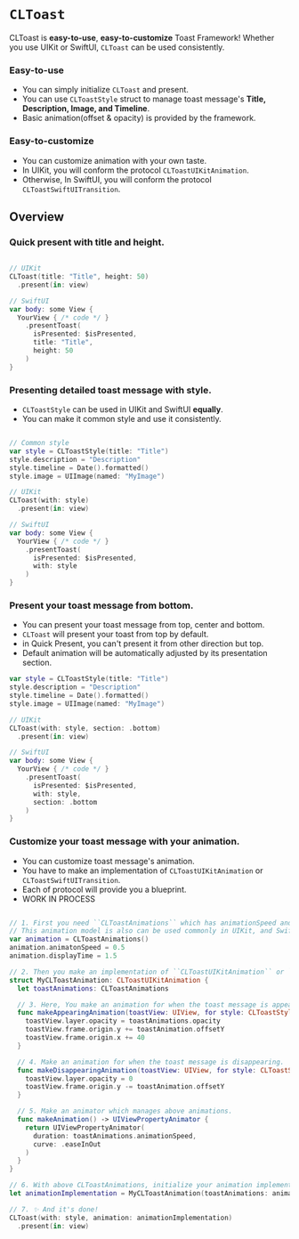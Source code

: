 # ``CLToast``

CLToast is **easy-to-use**, **easy-to-customize** Toast Framework!
Whether you use UIKit or SwiftUI, ``CLToast`` can be used consistently.

### Easy-to-use
  - You can simply initialize ``CLToast`` and present.
  - You can use ``CLToastStyle`` struct to manage toast message's **Title, Description, Image, and Timeline**.
  - Basic animation(offset & opacity) is provided by the framework.

### Easy-to-customize
  - You can customize animation with your own taste.
  - In UIKit, you will conform the protocol ``CLToastUIKitAnimation``.
  - Otherwise, In SwiftUI, you will conform the protocol ``CLToastSwiftUITransition``.

## Overview
### Quick present with title and height.

```swift

// UIKit
CLToast(title: "Title", height: 50)
  .present(in: view)

// SwiftUI
var body: some View {
  YourView { /* code */ }
    .presentToast(
      isPresented: $isPresented,
      title: "Title",
      height: 50
    )
}

```

### Presenting detailed toast message with style.
- ``CLToastStyle`` can be used in UIKit and SwiftUI **equally**.
- You can make it common style and use it consistently.

```swift

// Common style
var style = CLToastStyle(title: "Title")
style.description = "Description"
style.timeline = Date().formatted()
style.image = UIImage(named: "MyImage")

// UIKit
CLToast(with: style)
  .present(in: view)

// SwiftUI
var body: some View {
  YourView { /* code */ }
    .presentToast(
      isPresented: $isPresented,
      with: style
    )
}

```

### Present your toast message from bottom.
- You can present your toast message from top, center and bottom.
- ``CLToast`` will present your toast from top by default.
- in Quick Present, you can't present it from other direction but top.
- Default animation will be automatically adjusted by its presentation section.

```swift
var style = CLToastStyle(title: "Title")
style.description = "Description"
style.timeline = Date().formatted()
style.image = UIImage(named: "MyImage")

// UIKit
CLToast(with: style, section: .bottom)
  .present(in: view)

// SwiftUI
var body: some View {
  YourView { /* code */ }
    .presentToast(
      isPresented: $isPresented,
      with: style,
      section: .bottom
    )
}
```

### Customize your toast message with your animation.
- You can customize toast message's animation.
- You have to make an implementation of ``CLToastUIKitAnimation`` or ``CLToastSwiftUITransition``.
- Each of protocol will provide you a blueprint.
- WORK IN PROCESS

```swift

// 1. First you need ``CLToastAnimations`` which has animationSpeed and displayTime, etc.
// This animation model is also can be used commonly in UIKit, and SwiftUI.
var animation = CLToastAnimations()
animation.animatonSpeed = 0.5
animation.displayTime = 1.5

// 2. Then you make an implementation of ``CLToastUIKitAnimation`` or ``CLToastSwiftUITransition``.
struct MyCLToastAnimation: CLToastUIKitAnimation {
  let toastAnimations: CLToastAnimations

  // 3. Here, You make an animation for when the toast message is appearing.
  func makeAppearingAnimation(toastView: UIView, for style: CLToastStyle) {
    toastView.layer.opacity = toastAnimations.opacity
    toastView.frame.origin.y += toastAnimation.offsetY
    toastView.frame.origin.x += 40
  }

  // 4. Make an animation for when the toast message is disappearing.
  func makeDisappearingAnimation(toastView: UIView, for style: CLToastStyle) {
    toastView.layer.opacity = 0
    toastView.frame.origin.y -= toastAnimation.offsetY
  }

  // 5. Make an animator which manages above animations.
  func makeAnimation() -> UIViewPropertyAnimator {
    return UIViewPropertyAnimator(
      duration: toastAnimations.animationSpeed,
      curve: .easeInOut
    )
  }
}

// 6. With above CLToastAnimations, initialize your animation implementation.
let animationImplementation = MyCLToastAnimation(toastAnimations: animation)

// 7. ✨ And it's done!
CLToast(with: style, animation: animationImplementation)
  .present(in: view)

```
